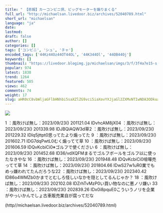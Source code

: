 ```yaml
---
title: " 【悲報】カーコンビニ倶、ビッグモーターを煽りまくる"
full_url: "http://michaelsan.livedoor.biz/archives/52040789.html"
short_url: "michaelsan"
language: "ja"
date: 
lastmod: 
draft: false
author: []
categories: []
tags: ['コンビニ', 'シュ', 'チャ']
encoded_tags: ['44Kz44Oz44OT44OL', '44K344Ol', '44OB44Oj']
keywords: []
thumbnail: "https://livedoor.blogimg.jp/michaelsan/imgs/3/f/3f4a7e15-s.jpg"
popular: 974
latest: 1838
trend: 1264
featured: 505
views: 462
comments: 74
weight: 17
slug: aHR0cC8vbWljaGFlbHNhbi5saXZlZG9vci5iaXovYXJjaGl2ZXMvNTIwNDA3ODkuaHRtbA==
---
```


![](https://livedoor.blogimg.jp/michaelsan/imgs/3/f/3f4a7e15-s.jpg)

1 ：風吹けば無し：2023/09/23() 201121.04 IDvhcAM8jX04 ：風吹けば無し：2023/09/23() 201339.98 IDJBQiAQW3d草2 ：風吹けば無し：2023/09/23() 201229.32 IDIq5jttpt0思ってたより煽ってた 9 ：風吹けば無し：2023/09/23() 201602.71 IDG7dqPwtL0むく煽ってて草 10 ：風吹けば無し：2023/09/23() 201606.59 IDQvKcbiCi0※ゴルフで使ください 6 ：風吹けば無し：2023/09/23() 201452.68 ID36/vdXQFMまるでゴルフボールをゴルフ以に使ったなきやな 16 ：風吹けば無し：2023/09/23() 201948.48 IDQvKcbiCi0喧嘩売ってて草 14 ：風吹けば無し：2023/09/23() 201804.66 IDwS27w1uR0業でもめっ嫌われてたんだろうな22 ：風吹けば無し：2023/09/23() 202340.42 ID86o4WMZb0かまでとむしろ怪しいなかを隠としてるんじゃか？ 18 ：風吹けば無し：2023/09/23() 202102.08 IDZrhTvMzP0い買い物なのに悪ノリ嫌い 33 ：風吹けば無し：2023/09/23() 202839.26 IDx0i8pquE0こういうノリを企業がやっいかんでしょ古車販売業自が腐ってだな

(http//michaelsan.livedoor.biz/archives/52040789.html)
